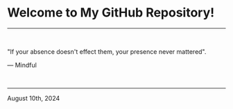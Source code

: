 # Welcome to My GitHub Repository!

---

<br>

"If your absence doesn't effect them, your presence never mattered"\.

― Mindful
 
</br>

---
August 10th, 2024
